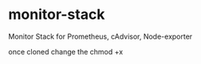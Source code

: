 # monitor-stack
Monitor Stack for Prometheus, cAdvisor, Node-exporter

once cloned 
change the chmod +x 

